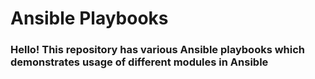<h1> Ansible Playbooks </h1>

<h3> Hello! This repository has various Ansible playbooks which demonstrates usage of different modules in Ansible </h3>
